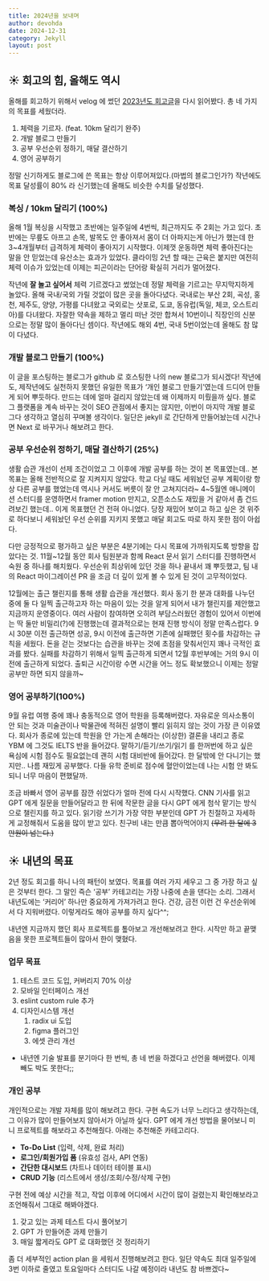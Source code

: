```yaml
---
title: 2024년을 보내며
author: devohda
date: 2024-12-31
category: Jekyll
layout: post
---
```


## ☀️ 회고의 힘, 올해도 역시

올해를 회고하기 위해서 velog 에 썼던 [2023년도 회고글](https://velog.io/@devohda/2023%EB%85%84%EC%9D%84-%EB%8F%8C%EC%95%84%EB%B3%B4%EB%A9%B0#%EA%B7%B8%EB%9E%98%EC%84%9C-2024%EB%85%84%EC%97%94)을 다시 읽어봤다. 총 네 가지의 목표를 세웠더라.

1. 체력을 기르자. (feat. 10km 달리기 완주)
2. 개발 블로그 만들기
3. 공부 우선순위 정하기, 매달 결산하기
4. 영어 공부하기

정말 신기하게도 블로그에 쓴 목표는 항상 이루어져있다.(마법의 블로그인가?) 작년에도 목표 달성률이 80% 라 신기했는데 올해도 비슷한 수치를 달성했다.

### 복싱 / 10km 달리기 (100%)

올해 1월 복싱을 시작했고 초반에는 일주일에 4번씩, 최근까지도 주 2회는 가고 있다. 초반에는 무릎도 아프고 손목, 발목도 안 좋아져서 몸이 더 아파지는게 아닌가 했는데 한 3~4개월부터 급격하게 체력이 좋아지기 시작했다. 이제껏 운동하면 체력 좋아진다는 말을 안 믿었는데 유산소는 효과가 있었다. 클라이밍 2년 할 때는 근육은 붙지만 여전히 체력 이슈가 있었는데 이제는 피곤이라는 단어랑 확실히 거리가 멀어졌다.

작년에 **잘 놀고 싶어서** 체력 기르겠다고 썼었는데 정말 체력을 기르고는 무지막지하게 놀았다. 올해 국내/국외 가릴 것없이 많은 곳을 돌아다녔다. 국내로는 부산 2회, 곡성, 홍천, 제주도, 양양, 가평를 다녀왔고 국외로는 삿포로, 도쿄, 동유럽(독일, 체코, 오스트리아)를 다녀왔다. 자잘한 약속을 제하고 멀리 떠난 것만 합쳐서 10번이니 직장인의 신분으로는 정말 많이 돌아다닌 셈이다. 작년에도 해외 4번, 국내 5번이었는데 올해도 참 많이 다녔다.

### 개발 블로그 만들기 (100%)

이 글을 포스팅하는 블로그가 github 로 호스팅한 나의 new 블로그가 되시겠다! 작년에도, 제작년에도 실천하지 못했던 유일한 목표가 ‘개인 블로그 만들기’였는데 드디어 만들게 되어 뿌듯하다. 만드는 데에 얼마 걸리지 않았는데 왜 이제까지 미뤘을까 싶다. 블로그 플랫폼을 계속 바꾸는 것이 SEO 관점에서 좋지는 않지만, 이번이 마지막 개발 블로그다 생각하고 열심히 꾸며볼 생각이다. 일단은 jekyll 로 간단하게 만들어놨는데 시간나면 Next 로 바꾸거나 해보려고 한다.

### 공부 우선순위 정하기, 매달 결산하기 (25%)

생활 습관 개선이 선제 조건이었고 그 이후에 개발 공부를 하는 것이 본 목표였는데.. 본 목표는 올해 전반적으로 잘 지켜지지 않았다. 학교 다닐 때도 세워놨던 공부 계획이랑 항상 다른 공부를 했었는데 역시나 커서도 버릇이 잘 안 고쳐지더라~ 4~5월엔 애니메이션 스터디를 운영하면서 framer motion 만지고, 오픈소스도 재밌을 거 같아서 좀 건드려보긴 했는데.. 이게 목표했던 건 전혀 아니었다. 당장 재밌어 보이고 하고 싶은 것 위주로 하다보니 세워놨던 우선 순위를 지키지 못했고 매달 회고도 따로 하지 못한 점이 아쉽다.

다만 긍정적으로 평가하고 싶은 부분은 4분기에는 다시 목표에 가까워지도록 방향을 잡았다는 것. 11월~12월 동안 회사 팀원분과 함께 React 문서 읽기 스터디를 진행하면서 숙원 중 하나를 해치웠다. 우선순위 최상위에 있던 것을 하나 끝내서 꽤 뿌듯했고, 팀 내의 React 마이그레이션 PR 을 조금 더 깊이 있게 볼 수 있게 된 것이 고무적이었다.

12월에는 출근 챌린지를 통해 생활 습관을 개선했다. 회사 동기 한 분과 대화를 나누던 중에 둘 다 일찍 출근하고자 하는 마음이 있는 것을 알게 되어서 내가 챌린지를 제안했고 지금까지 운영중이다. 여러 사람이 참여하면 오히려 부담스러웠던 경험이 있어서 이번에는 딱 둘만 비밀리(?)에 진행했는데 결과적으로는 현재 진행 방식이 정말 만족스럽다. 9시 30분 이전 출근하면 성공, 9시 이전에 출근하면 기존에 실패했던 횟수를 차감하는 규칙을 세웠다. 돈을 걷는 것보다는 습관을 바꾸는 것에 초점을 맞춰서인지 꽤나 극적인 효과를 봤다. 실패를 차감하기 위해서 일찍 출근하게 되면서 12월 후반부에는 거의 9시 이전에 출근하게 되었다. 출퇴근 시간이랑 수면 시간을 어느 정도 확보했으니 이제는 정말 공부만 하면 되지 않을까~

### 영어 공부하기(100%)

9월 유럽 여행 중에 꽤나 충동적으로 영어 학원을 등록해버렸다. 자유로운 의사소통이 안 되는 것과 미술관이나 박물관에 적혀진 설명이 빨리 읽히지 않는 것이 가장 큰 이유였다. 회사가 종로에 있는데 학원을 안 가는게 손해라는 (이상한) 결론을 내리고 종로 YBM 에 그것도 IELTS 반을 들어갔다. 말하기/듣기/쓰기/읽기 를 한꺼번에 하고 싶은 욕심에 시험 점수도 필요없는데 괜히 시험 대비반에 들어갔다. 한 달밖에 안 다니기는 했지만.. 나름 재밌게 공부했다. 다들 유학 준비로 점수에 혈안이었는데 나는 시험 안 봐도 되니 너무 마음이 편했달까.

조금 바빠서 영어 공부를 잠깐 쉬었다가 얼마 전에 다시 시작했다. CNN 기사를 읽고 GPT 에게 질문을 만들어달라고 한 뒤에 작문한 글을 다시 GPT 에게 첨삭 맡기는 방식으로 챌린지를 하고 있다. 읽기랑 쓰기가 가장 약한 부분인데 GPT 가 친절하고 자세하게 교정해줘서 도움을 많이 받고 있다. 친구비 내는 만큼 뽑아먹어야지 ~~(무려 한 달에 3만원이 넘는다.)~~

## ☀️ 내년의 목표

2년 정도 회고를 하니 나의 패턴이 보였다. 목표를 여러 가지 세우고 그 중 가장 하고 싶은 것부터 한다. 그 말인 즉슨 ‘공부’ 카테고리는 가장 나중에 손을 댄다는 소리. 그래서 내년도에는 ‘커리어’ 하나만 중요하게 가져가려고 한다. 건강, 금전 이런 건 우선순위에서 다 지워버렸다. 이렇게라도 해야 공부를 하지 싶다^^;

내년엔 지금까지 했던 회사 프로젝트를 톺아보고 개선해보려고 한다. 시작만 하고 끝맺음을 못한 프로젝트들이 많아서 한이 맺혔다.

### 업무 목표

1. 테스트 코드 도입, 커버리지 70% 이상
2. 모바일 인터페이스 개선
3. eslint custom rule 추가
4. 디자인시스템 개선
   1. radix ui 도입
   2. figma 플러그인
   3. 에셋 관리 개선

- 내년엔 기술 발표를 분기마다 한 번씩, 총 네 번을 하겠다고 선언을 해버렸다. 이제 빼도 박도 못한다;;

### 개인 공부

개인적으로는 개발 자체를 많이 해보려고 한다. 구현 속도가 너무 느리다고 생각하는데, 그 이유가 많이 만들어보지 않아서가 아닐까 싶다. GPT 에게 개선 방법을 물어보니 미니 프로젝트를 해보라고 추천해줬다. 아래는 추천해준 카테고리다.

- **To-Do List** (입력, 삭제, 완료 처리)
- **로그인/회원가입 폼** (유효성 검사, API 연동)
- **간단한 대시보드** (차트나 데이터 테이블 표시)
- **CRUD 기능** (리스트에서 생성/조회/수정/삭제 구현)

구현 전에 예상 시간을 적고, 작업 이후에 어디에서 시간이 많이 걸렸는지 확인해보라고 조언해줘서 그대로 해봐야겠다.

1. 갖고 있는 과제 테스트 다시 풀어보기
2. GPT 가 만들어준 과제 만들기
3. 매일 짧게라도 GPT 로 대화했던 것 정리하기

좀 더 세부적인 action plan 을 세워서 진행해보려고 한다. 일단 약속도 최대 일주일에 3번 이하로 줄였고 토요일마다 스터디도 나갈 예정이라 내년도 참 바쁘겠다~
